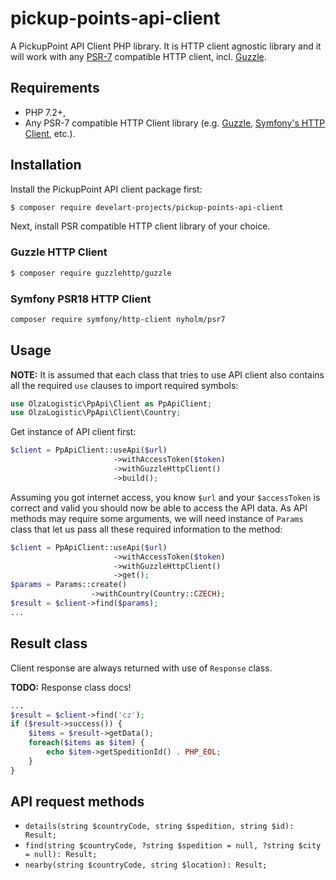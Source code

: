 # pickup-points-api-client

A PickupPoint API Client PHP library. It is HTTP client agnostic library and it will work with
any [PSR-7](https://www.php-fig.org/psr/psr-7/) compatible HTTP client,
incl. [Guzzle](https://guzzlephp.org/).

## Requirements

* PHP 7.2+,
* Any PSR-7 compatible HTTP Client library (e.g. [Guzzle](https://guzzlephp.org/),
  [Symfony's HTTP Client](https://symfony.com/doc/current/http_client.html), etc.).

## Installation

Install the PickupPoint API client package first:

```bash
$ composer require develart-projects/pickup-points-api-client
```

Next, install PSR compatible HTTP client library of your choice.

### Guzzle HTTP Client

```bash
$ composer require guzzlehttp/guzzle
```

### Symfony PSR18 HTTP Client

```bash
composer require symfony/http-client nyholm/psr7
```

## Usage

**NOTE:** It is assumed that each class that tries to use API client also contains all the
required `use` clauses to import required symbols:

```php
use OlzaLogistic\PpApi\Client as PpApiClient;
use OlzaLogistic\PpApi\Client\Country;
```

Get instance of API client first:

```php
$client = PpApiClient::useApi($url)
                       ->withAccessToken($token)
                       ->withGuzzleHttpClient()
                       ->build();
```

Assuming you got internet access, you know `$url` and your `$accessToken` is correct and valid
you should now be able to access the API data. As API methods may require some arguments, we will
need instance of `Params` class that let us pass all these required information to the method:

```php
$client = PpApiClient::useApi($url)
                       ->withAccessToken($token)
                       ->withGuzzleHttpClient()
                       ->get();
$params = Params::create()
                  ->withCountry(Country::CZECH);
$result = $client->find($params);
...
```

## Result class

Client response are always returned with use of `Response` class.

**TODO:** Response class docs!

```php
...
$result = $client->find('cz');
if ($result->success()) {
    $items = $result->getData();
    foreach($items as $item) {
        echo $item->getSpeditionId() . PHP_EOL;
    }
}

```

## API request methods

* `details(string $countryCode, string $spedition, string $id): Result;`
* `find(string $countryCode, ?string $spedition = null, ?string $city = null): Result;`
* `nearby(string $countryCode, string $location): Result;`
